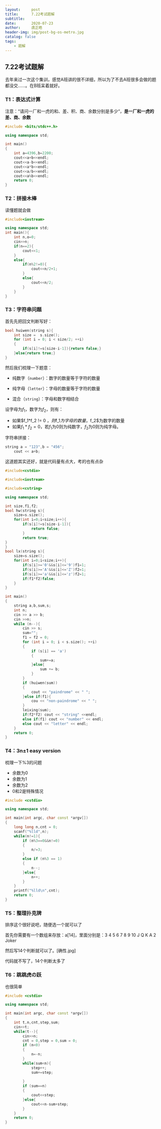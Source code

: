 ```yaml
---
layout:     post
title:      7.22考试题解
subtitle:   
date:       2020-07-23
author:     虞正皓
header-img: img/post-bg-os-metro.jpg
catalog: false
tags:
    - 题解
---
```


## 7.22考试题解

去年来过一次这个集训，感觉A班讲的很不详细，所以为了不去A班很多会做的题都没交......。在B班呆着就好。

### T1：表达式计算

注意：“请问一厂和一虎的和、差、积、商、余数分别是多少“，**是一厂和一虎的差、商、余数**

```cpp
#include <bits/stdc++.h>

using namespace std;

int main()
{
	int a=4396,b=2200;
	cout<<a+b<<endl;
	cout<<a-b<<endl;
	cout<<a*b<<endl;
	cout<<a/b<<endl;
	cout<<a%b<<endl;
	return 0;
}
```

### T2：拼接木棒

读懂题就会做

```cpp
#include<iostream>

using namespace std;
int main(){
	int n,o=0;
	cin>>n;
	if(n==2){
		cout<<1;
	}
	else{
		if(n%2!=0){
			cout<<n/2+1;
		}
		else{
			cout<<n/2;
		}
	}
}
```

### T3：字符串问题

首先先把回文判断写好：

```cpp
bool huiwen(string s){
	int size =  s.size();
	for (int i = 0; i < size/2; ++i)
	{
		if(s[i]!=s[size-i-1]){return false;}
	}else{return true;}
}
```

然后我们梳理一下题意：

- 纯数字（`number`）：数字的数量等于字符的数量

- 纯字母（`letter`）：字母的数量等于字符的数量

- 混合（`string`）：字母和数字相结合

设字母为$f_1$，数字为$f_2$，则有：

- 如果$f_1*f_2 != 0 $，则$f_1$为字母的数量，$f_2$为数字的数量
- 如果$f_1*f_2 = 0$，若$f_1$为0则为纯数字，$f_2$为0则为纯字母。

字符串拼接：

```cpp
string a = "123",b = "456";
	cout << a+b;
```

这道题其实还好，就是代码量有点大，考的也有点杂

```cpp
#include<cstdio>

#include<iostream>

#include<cstring>

using namespace std;

int size,f1,f2;
bool hw(string s){ 
	size=s.size();
	for(int i=0;i<size;i++){
		if(s[i]!=s[size-i-1]){
			return false;
		}
		return true;
}
}	
bool lx(string s){
	size=s.size();
	for(int i=0;i<size;i++){
		if(s[i]>='0'&&s[i]<='9')f1=1;
		if(s[i]>='A'&&s[i]<='Z')f2=1;
		if(s[i]>='a'&&s[i]<='z')f2=1;
		if(f1*f2)false;
	} 
} 

int main()
{
	string a,b,sum,s;
	int n;
	cin >> a >> b;
	cin >>n;
	while (n--){
		cin >> s;
		sum="";
		f1 = f2 = 0;
		for (int i = 0; i < s.size(); ++i)
		{
			if (s[i] == 'a')
			{
				sum+=a;
			}else{
				sum += b;
			}
		}
		if (huiwen(sum)) 
		{
			cout << "paindrome" << " ";
		}else if(f1){
			cou << "non-paindrome" << " ";
		}
		leixing(sum);
		if(f2*f2) cout << "string" <<endl;
		else if(f1) cout << "number" << endl;
		else cout << "letter" << endl;
	}
	return 0;
}
```

### T4：3n±1 easy version

梳理一下%3的问题

- 余数为0
- 余数为1
- 余数为2
- 0和2是特殊情况

```cpp
#include <cstdio>

using namespace std;

int main(int argc, char const *argv[])
{
	long long n,cnt = 0;
	scanf("%lld",n);
	while(n!=1){
		if (n%3==0&&n!=0)
		{
			n/=3;
		}
		else if (n%3 == 1)
		{
			n--;
		}else{
			n++;
		}
	}
	printf("%lld\n",cnt);
	return 0;
}
```

### T5：整理扑克牌

排序这个很好说吧，随便选一个就可以了

首先你需要有一个数组来存放：a[14]，里面分别是：3 4 5 6 7 8 9 10 J Q K A 2 Joker

然后写14个判断就可以了。[确性.jpg]

代码就不写了，14个判断太多了

### T6：跳跳虎の跃

也很简单

```cpp
#include <cstdio>

using namespace std;

int main(int argc, char const *argv[])
{
	int t,n,cnt,step,sum;
	cin>>t;
	while(t--){
		cin>>n;
		cnt = 0,step = 0,sum = 0;
		if (n<0) 
		{
			n=-n;
		}
		while(sum<n){
			step++;
			sum+=step;
			
		}
		if (sum==n)
		{
			cout<<step;
		}else{
			cout<<n-sum+step;
		}
	}
	return 0;
}
```

